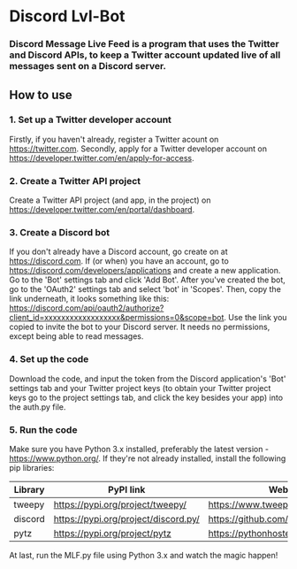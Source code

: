 # Discord Lvl-Bot

### Discord Message Live Feed is a program that uses the Twitter and Discord APIs, to keep a Twitter account updated live of all messages sent on a Discord server.

## How to use

### 1. Set up a Twitter developer account
Firstly, if you haven't already, register a Twitter acount on https://twitter.com.
Secondly, apply for a Twitter developer account on https://developer.twitter.com/en/apply-for-access.

### 2. Create a Twitter API project
Create a Twitter API project (and app, in the project) on https://developer.twitter.com/en/portal/dashboard.

### 3. Create a Discord bot
If you don't already have a Discord account, go create on at https://discord.com. If (or when) you have an account, go to https://discord.com/developers/applications and create a new application. Go to the 'Bot' settings tab and click 'Add Bot'.
After you've created the bot, go to the 'OAuth2' settings tab and select 'bot' in 'Scopes'. Then, copy the link underneath, it looks something like this: https://discord.com/api/oauth2/authorize?client_id=xxxxxxxxxxxxxxxxxx&permissions=0&scope=bot. Use the link you copied to invite the bot to your Discord server. It needs no permissions, except being able to read messages.

### 4. Set up the code
Download the code, and input the token from the Discord application's 'Bot' settings tab and your Twitter project keys (to obtain your Twitter project keys go to the project settings tab, and click the key besides your app) into the auth.py file.

### 5. Run the code
Make sure you have Python 3.x installed, preferably the latest version - https://www.python.org/. If they're not already installed, install the following pip libraries:

| Library | PyPI link                            | Website                              |
| ------- | ------------------------------------ | ------------------------------------ |
| tweepy  | https://pypi.org/project/tweepy/     | https://www.tweepy.org/              |
| discord | https://pypi.org/project/discord.py/ | https://github.com/Rapptz/discord.py |
| pytz    | https://pypi.org/project/pytz        | https://pythonhosted.org/pytz/       |

At last, run the MLF.py file using Python 3.x and watch the magic happen!
